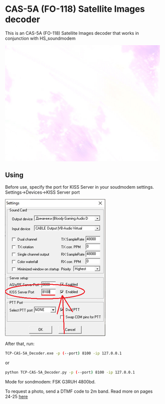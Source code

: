 # CAS-5A (FO-118) Satellite Images decoder
This is an CAS-5A (FO-118) Satellite Images decoder that works in conjunction with HS_soundmodem 

![1](https://github.com/Foxiks/CAS-5A-Images-Decoder/blob/main/img/1.jpg)

## Using
Before use, specify the port for KISS Server in your soudmodem settings. Settings->Devices->KISS Server port

![2](https://github.com/Foxiks/xw-3-images-decoder/blob/main/img/2.png)

After that, run:
```sh
TCP-CAS-5A_Decoder.exe -p (--port) 8100 -ip 127.0.0.1
```
or
```sh
python TCP-CAS-5A_Decoder.py -p (--port) 8100 -ip 127.0.0.1
```

Mode for sondmodem: FSK G3RUH 4800bd.

To request a photo, send a DTMF code to 2m band. Read more on pages 24-25 [here](https://ukamsat.files.wordpress.com/2022/12/camsat-cas-5a-amateur-radio-satellite-users-manual-v2.0.pdf)
